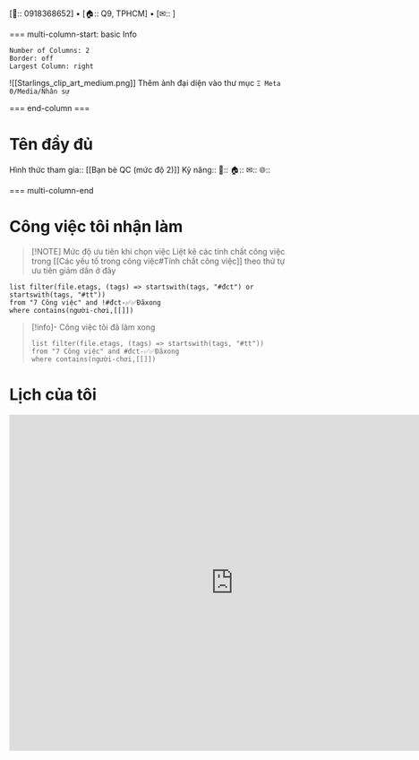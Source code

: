 [📱:: 0918368652]	•	[🏠:: Q9, TPHCM]	•	[✉:: ]

=== multi-column-start: basic Info
```column-settings
Number of Columns: 2
Border: off
Largest Column: right
```

![[Starlings_clip_art_medium.png]]
Thêm ảnh đại diện vào thư mục `Ξ Meta 0/Media/Nhân sự`

=== end-column ===

# Tên đầy đủ
Hình thức tham gia:: [[Bạn bè QC (mức độ 2)]]
Kỹ năng::
📱:: 
🏠:: 
✉:: 
🌐:: 

=== multi-column-end

# Công việc tôi nhận làm

> [!NOTE] Mức độ ưu tiên khi chọn việc
> Liệt kê các tính chất công việc trong [[Các yếu tố trong công việc#Tính chất công việc]] theo thứ tự ưu tiên giảm dần ở đây

```dataview
list filter(file.etags, (tags) => startswith(tags, "#đct") or startswith(tags, "#tt"))
from "7 Công việc" and !#đct-✅✅Đãxong
where contains(người-chơi,[[]])
```

> [!info]- Công việc tôi đã làm xong
> ```dataview
> list filter(file.etags, (tags) => startswith(tags, "#tt"))
> from "7 Công việc" and #đct-✅✅Đãxong
> where contains(người-chơi,[[]]) 
> ```

# Lịch của tôi
<iframe src="https://calendar.google.com/calendar/embed?src=AAAAAAAAAAAAAAAAAAAAAAAAA%40gmail.com" style="border: 0" width="800" height="600" frameborder="0" scrolling="no"></iframe>

